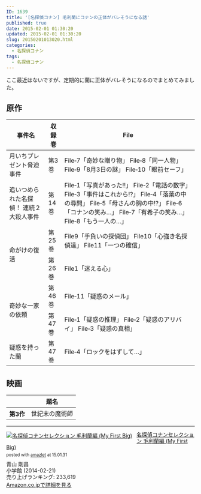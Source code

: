 ```yaml
---
ID: 1639
title: '[名探偵コナン] 毛利蘭にコナンの正体がバレそうになる話'
published: true
date: 2015-02-01 01:30:20
updated: 2015-02-01 01:30:20
slug: 20150201013020.html
categories:
  - 名探偵コナン
tags:
  - 名探偵コナン
---
```

ここ最近はないですが、定期的に蘭に正体がバレそうになるのでまとめてみました。
<!--more-->
<h2>原作</h2>
<table class="table table-bordered">
<thead>
<tr>
<th>事件名</th>
<th>収録巻</th>
<th>File</th>
</tr>
</thead>
<tbody>
<tr>
<td>月いちプレゼント脅迫事件</td>
<td>第3巻</td>
<td>File‐7「奇妙な贈り物」
File‐8「同一人物」
File‐9「8月3日の謎」
File‐10「眼前セーフ」</td>
</tr>
<tr>
<td>追いつめられた名探偵！ 連続２大殺人事件</td>
<td>第14巻</td>
<td>File‐1「写真があった!!」
File‐2「電話の数字」
File‐3「事件はこれから!?」
File‐4「落葉の中の尋問」
File‐5「母さんの胸の中!?」
File‐6「コナンの笑み…」
File‐7「有希子の笑み…」
File‐8「もう一人の…」</td>
</tr>
<tr>
<td rowspan="2">命がけの復活</td>
<td>第25巻</td>
<td>File9「手負いの探偵団」
File10「心強き名探偵達」
File11「一つの確信」</td>
</tr>
<tr>
<td>第26巻</td>
<td>File1「迷える心」</td>
</tr>
<tr>
<td rowspan="2">奇妙な一家の依頼</td>
<td>第46巻</td>
<td>File‐11「疑惑のメール」</td>
</tr>
<tr>
<td>第47巻</td>
<td>File‐1「疑惑の推理」
File‐2「疑惑のアリバイ」
File‐3「疑惑の真相」</td>
</tr>
<tr>
<td>疑惑を持った蘭</td>
<td>第47巻</td>
<td>File‐4「ロックをはずして…」</td>
</tr>
</tbody>
</table>

<h2>映画</h2>
<table class="table table-hover">
<thead>
<tr>
<th></th>
<th>題名</th>
</tr>
</thead>
<tbody>
<tr>
<th>第3作</th>
<td>世紀末の魔術師</td>
</tr>
</tbody>
</table>

<hr>

<div class="amazlet-box"><div class="amazlet-image" style="float:left;margin:0px 12px 1px 0px;"><a href="http://www.amazon.co.jp/exec/obidos/ASIN/4091193587/chafuso-22/ref=nosim/" name="amazletlink" target="_blank"><img src="https://images-na.ssl-images-amazon.com/images/I/515ed9DjSkL.jpg" alt="名探偵コナンセレクション 毛利蘭編 (My First Big)" style="border: none;" /></a></div><div class="amazlet-info" style="line-height:120%; margin-bottom: 10px"><div class="amazlet-name" style="margin-bottom:10px;line-height:120%"><a href="http://www.amazon.co.jp/exec/obidos/ASIN/4091193587/chafuso-22/ref=nosim/" name="amazletlink" target="_blank">名探偵コナンセレクション 毛利蘭編 (My First Big)</a><div class="amazlet-powered-date" style="font-size:80%;margin-top:5px;line-height:120%">posted with <a href="http://www.amazlet.com/" title="amazlet" target="_blank">amazlet</a> at 15.01.31</div></div><div class="amazlet-detail">青山 剛昌 <br />小学館 (2014-02-21)<br />売り上げランキング: 233,619<br /></div><div class="amazlet-sub-info" style="float: left;"><div class="amazlet-link" style="margin-top: 5px"><a href="http://www.amazon.co.jp/exec/obidos/ASIN/4091193587/chafuso-22/ref=nosim/" name="amazletlink" target="_blank">Amazon.co.jpで詳細を見る</a></div></div></div><div class="amazlet-footer" style="clear: left"></div></div>